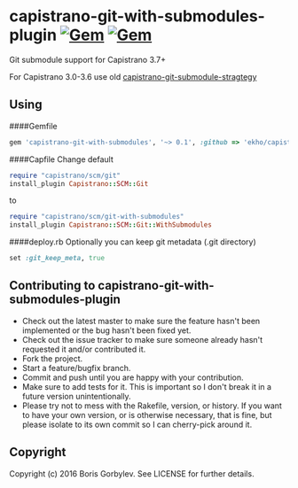 # capistrano-git-with-submodules-plugin [![Gem](https://img.shields.io/gem/v/capistrano-git-with-submodules-plugin.svg?maxAge=2592000)](https://rubygems.org/gems/capistrano-git-with-submodules-plugin) [![Gem](https://img.shields.io/gem/dt/capistrano-git-with-submodules-plugin.svg?maxAge=2592000)](https://rubygems.org/gems/capistrano-git-with-submodules-plugin)

Git submodule support for Capistrano 3.7+

For Capistrano 3.0-3.6 use old [capistrano-git-submodule-stragtegy](https://github.com/ekho/capistrano-git-submodule-strategy)

## Using

####Gemfile
```ruby
gem 'capistrano-git-with-submodules', '~> 0.1', :github => 'ekho/capistrano-git-with-submodules-plugin'
```

####Capfile
Change default
```ruby
require "capistrano/scm/git"
install_plugin Capistrano::SCM::Git
```
to
```ruby
require "capistrano/scm/git-with-submodules"
install_plugin Capistrano::SCM::Git::WithSubmodules
```

####deploy.rb
Optionally you can keep git metadata (.git directory)
```ruby
set :git_keep_meta, true
```

## Contributing to capistrano-git-with-submodules-plugin

* Check out the latest master to make sure the feature hasn't been implemented or the bug hasn't been fixed yet.
* Check out the issue tracker to make sure someone already hasn't requested it and/or contributed it.
* Fork the project.
* Start a feature/bugfix branch.
* Commit and push until you are happy with your contribution.
* Make sure to add tests for it. This is important so I don't break it in a future version unintentionally.
* Please try not to mess with the Rakefile, version, or history. If you want to have your own version, or is otherwise necessary, that is fine, but please isolate to its own commit so I can cherry-pick around it.

## Copyright

Copyright (c) 2016 Boris Gorbylev. See LICENSE for further details.
